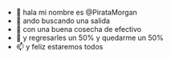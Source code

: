 - 👋 hala mi nombre es  @PirataMorgan
- 👀 ando buscando una salida 
- 🌱 con una buena cosecha de efectivo
- 💞️ y regresarles un 50% y quedarme un 50% 
- 📫 y feliz estaremos todos 

<!---
PirataMorgan/PirataMorgan is a ✨ special ✨ repository because its `README.md` (this file) appears on your GitHub profile.
You can click the Preview link to take a look at your changes.
--->
